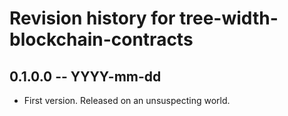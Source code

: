 # Revision history for tree-width-blockchain-contracts

## 0.1.0.0 -- YYYY-mm-dd

* First version. Released on an unsuspecting world.
